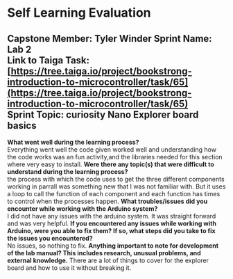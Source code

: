 # Self Learning Evaluation

**Capstone Member:**	Tyler Winder
**Sprint Name:**		Lab 2  
**Link to Taiga Task:**	[https://tree.taiga.io/project/bookstrong-introduction-to-microcontroller/task/65](https://tree.taiga.io/project/bookstrong-introduction-to-microcontroller/task/65)  
**Sprint Topic:**		curiosity Nano Explorer board basics  
---

**What went well during the learning process?**  
Everything went well the code given worked well and understanding how the code works was an fun activity,and the libraries needed for this section where very easy to install.
**Were there any topic(s) that were difficult to understand during the learning process?**  
the process with which the code uses to get the three different components working in parrall was something new that I was not familiar with. But it uses a loop to call the function of each component and each function has times to control when the processes happen.
**What troubles/issues did you encounter while working with the Arduino system?**  
I did not have any issues with the arduino system. It was straight forward and was very helpful.
**If you encountered any issues while working with Arduino, were you able to fix them? If so, what steps did you take to fix the issues you encountered?**  
No issues, so nothing to fix.
**Anything important to note for development of the lab manual? This includes research, unusual problems, and external knowledge.**
There are a lot of things to cover for the explorer board and how to use it without breaking it. 

